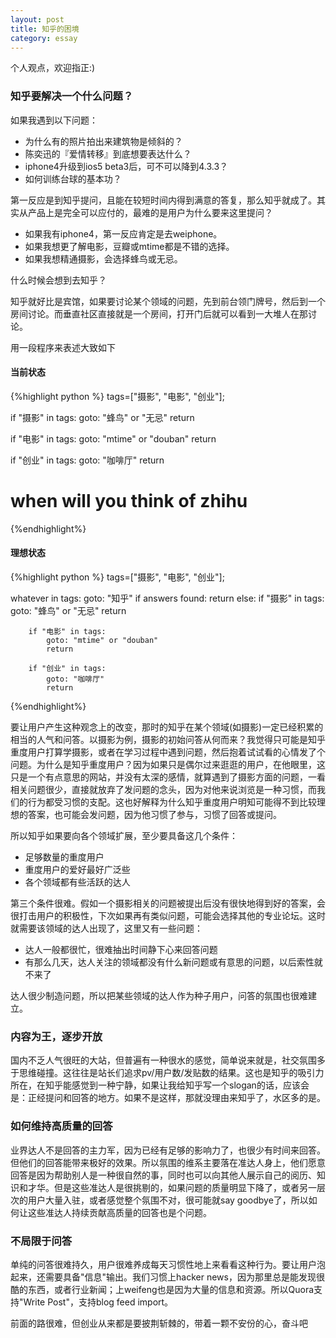 ```yaml
---
layout: post
title: 知乎的困境
category: essay
---
```


个人观点，欢迎指正:)

### 知乎要解决一个什么问题？

如果我遇到以下问题：

* 为什么有的照片拍出来建筑物是倾斜的？
* 陈奕迅的『爱情转移』到底想要表达什么？
* iphone4升级到ios5 beta3后，可不可以降到4.3.3？
* 如何训练台球的基本功？

第一反应是到知乎提问，且能在较短时间内得到满意的答复，那么知乎就成了。其实从产品上是完全可以应付的，最难的是用户为什么要来这里提问？

* 如果我有iphone4，第一反应肯定是去weiphone。
* 如果我想更了解电影，豆瓣或mtime都是不错的选择。
* 如果我想精通摄影，会选择蜂鸟或无忌。

什么时候会想到去知乎？

知乎就好比是宾馆，如果要讨论某个领域的问题，先到前台领门牌号，然后到一个房间讨论。而垂直社区直接就是一个房间，打开门后就可以看到一大堆人在那讨论。

用一段程序来表述大致如下

#### 当前状态

{%highlight python %}
tags=["摄影", "电影", "创业"];

if "摄影" in tags:
	goto: "蜂鸟" or "无忌"
	return

if "电影" in tags:
	goto: "mtime" or "douban"
	return

if "创业" in tags:
	goto: "咖啡厅"
	return

# when will you think of zhihu

{%endhighlight%}

#### 理想状态

{%highlight python %}
tags=["摄影", "电影", "创业"];

whatever in tags:
	goto: "知乎"
	if answers found:
		return
	else:
		if "摄影" in tags:
			goto: "蜂鸟" or "无忌"
			return

		if "电影" in tags:
			goto: "mtime" or "douban"
			return

		if "创业" in tags:
			goto: "咖啡厅"
			return

{%endhighlight%}

要让用户产生这种观念上的改变，那时的知乎在某个领域(如摄影)一定已经积累的相当的人气和问答。以摄影为例，摄影的初始问答从何而来？我觉得只可能是知乎重度用户打算学摄影，或者在学习过程中遇到问题，然后抱着试试看的心情发了个问题。为什么是知乎重度用户？因为如果只是偶尔过来逛逛的用户，在他眼里，这只是一个有点意思的网站，并没有太深的感情，就算遇到了摄影方面的问题，一看相关问题很少，直接就放弃了发问题的念头，因为对他来说浏览是一种习惯，而我们的行为都受习惯的支配。这也好解释为什么知乎重度用户明知可能得不到比较理想的答案，也可能会发问题，因为他习惯了参与，习惯了回答或提问。

所以知乎如果要向各个领域扩展，至少要具备这几个条件：

* 足够数量的重度用户
* 重度用户的爱好最好广泛些
* 各个领域都有些活跃的达人

第三个条件很难。假如一个摄影相关的问题被提出后没有很快地得到好的答案，会很打击用户的积极性，下次如果再有类似问题，可能会选择其他的专业论坛。这时就需要该领域的达人出现了，这里又有一些问题：

* 达人一般都很忙，很难抽出时间静下心来回答问题
* 有那么几天，达人关注的领域都没有什么新问题或有意思的问题，以后索性就不来了

达人很少制造问题，所以把某些领域的达人作为种子用户，问答的氛围也很难建立。

### 内容为王，逐步开放

国内不乏人气很旺的大站，但普遍有一种很水的感觉，简单说来就是，社交氛围多于思维碰撞。这往往是站长们追求pv/用户数/发贴数的结果。这也是知乎的吸引力所在，在知乎能感觉到一种宁静，如果让我给知乎写一个slogan的话，应该会是：正经提问和回答的地方。如果不是这样，那就没理由来知乎了，水区多的是。

### 如何维持高质量的回答

业界达人不是回答的主力军，因为已经有足够的影响力了，也很少有时间来回答。但他们的回答能带来极好的效果。所以氛围的维系主要落在准达人身上，他们愿意回答是因为帮助别人是一种很自然的事，同时也可以向其他人展示自己的阅历、知识和才华。但是这些准达人是很挑剔的，如果问题的质量明显下降了，或者另一层次的用户大量入驻，或者感觉整个氛围不对，很可能就say goodbye了，所以如何让这些准达人持续贡献高质量的回答也是个问题。

### 不局限于问答

单纯的问答很难持久，用户很难养成每天习惯性地上来看看这种行为。要让用户泡起来，还需要具备"信息"输出。我们习惯上hacker news，因为那里总是能发现很酷的东西，或者行业新闻；上weifeng也是因为大量的信息和资源。所以Quora支持"Write Post"，支持blog feed import。

前面的路很难，但创业从来都是要披荆斩棘的，带着一颗不安份的心，奋斗吧

